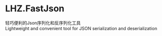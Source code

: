 # LHZ.FastJson
轻巧便利的Json序列化和反序列化工具 <br/>
Lightweight and convenient tool for JSON serialization and deserialization


